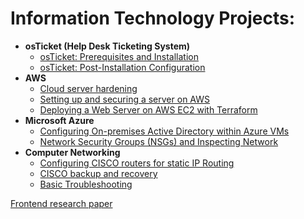 <h1> Information Technology Projects:</h1>

- <b>osTicket (Help Desk Ticketing System)</b>
  - [osTicket: Prerequisites and Installation](https://github.com/rubentotterman/osTicket-Prerequisites-and-Installation)
  - [osTicket: Post-Installation Configuration](https://github.com/rubentotterman/post-install-config-/tree/main)
- <b>AWS</b>
  - [Cloud server hardening](https://github.com/rubentotterman/cloud-server-hardening.git)
  - [Setting up and securing a server on AWS](https://github.com/rubentotterman/aws_server.git)
  - [Deploying a Web Server on AWS EC2 with Terraform](https://github.com/rubentotterman/cloud-ec2-terraform-nginx/tree/main)
- <b>Microsoft Azure</b>
  - [Configuring On-premises Active Directory within Azure VMs](https://github.com/rubentotterman/on-prem-ad/tree/main)
  - [Network Security Groups (NSGs) and Inspecting Network](https://github.com/rubentotterman/azure-network)
- <b>Computer Networking</b>
  - [Configuring CISCO routers for static IP Routing](https://github.com/rubentotterman/ip-routing)
  - [CISCO backup and recovery](https://github.com/rubentotterman/ciscorouter-backup-recovery)
  - [Basic Troubleshooting](https://github.com/rubentotterman/basic-cisco-troubleshooting)


[Frontend research paper](https://github.com/rubentotterman/Exam-Submission-for-PJ6100)
